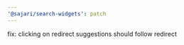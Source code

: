 ```yaml
---
'@sajari/search-widgets': patch
---
```


fix: clicking on redirect suggestions should follow redirect
